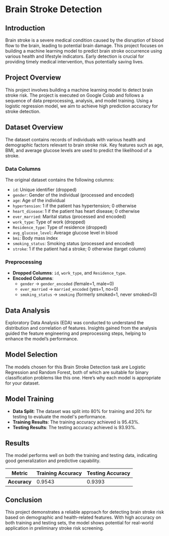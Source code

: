 # Brain Stroke Detection

## Introduction
Brain stroke is a severe medical condition caused by the disruption of blood flow to the brain, leading to potential brain damage. This project focuses on building a machine learning model to predict brain stroke occurrence using various health and lifestyle indicators. Early detection is crucial for providing timely medical intervention, thus potentially saving lives.

## Project Overview
This project involves building a machine learning model to detect brain stroke risk. The project is executed on Google Colab and follows a sequence of data preprocessing, analysis, and model training. Using a logistic regression model, we aim to achieve high prediction accuracy for stroke detection.

## Dataset Overview
The dataset contains records of individuals with various health and demographic factors relevant to brain stroke risk. Key features such as age, BMI, and average glucose levels are used to predict the likelihood of a stroke.

### Data Columns
The original dataset contains the following columns:

- `id`: Unique identifier (dropped)
- `gender`: Gender of the individual (processed and encoded)
- `age`: Age of the individual
- `hypertension`: 1 if the patient has hypertension; 0 otherwise
- `heart_disease`: 1 if the patient has heart disease; 0 otherwise
- `ever_married`: Marital status (processed and encoded)
- `work_type`: Type of work (dropped)
- `Residence_type`: Type of residence (dropped)
- `avg_glucose_level`: Average glucose level in blood
- `bmi`: Body mass index
- `smoking_status`: Smoking status (processed and encoded)
- `stroke`: 1 if the patient had a stroke; 0 otherwise (target column)

### Preprocessing
- **Dropped Columns**: `id`, `work_type`, and `Residence_type`.
- **Encoded Columns**:
  - `gender` → `gender_encoded` (female=1, male=0)
  - `ever_married` → `married_encoded` (yes=1, no=0)
  - `smoking_status` → `smoking` (formerly smoked=1, never smoked=0)

## Data Analysis
Exploratory Data Analysis (EDA) was conducted to understand the distribution and correlation of features. Insights gained from the analysis guided the feature engineering and preprocessing steps, helping to enhance the model’s performance.

## Model Selection
The models chosen for this Brain Stroke Detection task are Logistic Regression and Random Forest, both of which are suitable for binary classification problems like this one. Here’s why each model is appropriate for your dataset.

## Model Training
- **Data Split**: The dataset was split into 80% for training and 20% for testing to evaluate the model's performance.
- **Training Results**: The training accuracy achieved is 95.43%.
- **Testing Results**: The testing accuracy achieved is 93.93%.

## Results
The model performs well on both the training and testing data, indicating good generalization and predictive capability.

| Metric       | Training Accuracy | Testing Accuracy |
|--------------|-------------------|-------------------|
| **Accuracy** | 0.9543            | 0.9393            |

## Conclusion
This project demonstrates a reliable approach for detecting brain stroke risk based on demographic and health-related features. With high accuracy on both training and testing sets, the model shows potential for real-world application in preliminary stroke risk screening.

